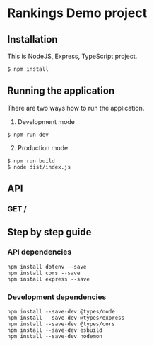 # Rankings Demo project
## Installation 
This is NodeJS, Express, TypeScript project.
```
$ npm install
```

## Running the application
There are two ways how to run the application.
1. Development mode
```
$ npm run dev
```

2. Production mode
```
$ npm run build
$ node dist/index.js
```

## API
### GET /

## Step by step guide

### API dependencies
```
npm install dotenv --save
npm install cors --save
npm install express --save
```

### Development dependencies 
```
npm install --save-dev @types/node
npm install --save-dev @types/express 
npm install --save-dev @types/cors
npm install --save-dev esbuild
npm install --save-dev nodemon
```